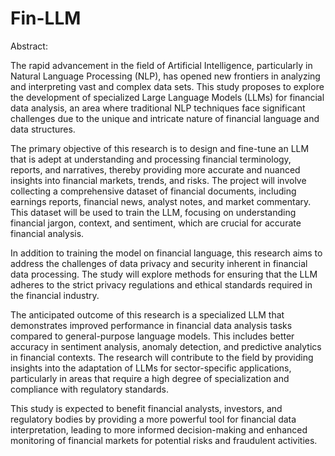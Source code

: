 # Fin-LLM
Abstract:

The rapid advancement in the field of Artificial Intelligence, particularly in Natural Language Processing (NLP), has opened new frontiers in analyzing and interpreting vast and complex data sets. This study proposes to explore the development of specialized Large Language Models (LLMs) for financial data analysis, an area where traditional NLP techniques face significant challenges due to the unique and intricate nature of financial language and data structures.

The primary objective of this research is to design and fine-tune an LLM that is adept at understanding and processing financial terminology, reports, and narratives, thereby providing more accurate and nuanced insights into financial markets, trends, and risks. The project will involve collecting a comprehensive dataset of financial documents, including earnings reports, financial news, analyst notes, and market commentary. This dataset will be used to train the LLM, focusing on understanding financial jargon, context, and sentiment, which are crucial for accurate financial analysis.

In addition to training the model on financial language, this research aims to address the challenges of data privacy and security inherent in financial data processing. The study will explore methods for ensuring that the LLM adheres to the strict privacy regulations and ethical standards required in the financial industry.

The anticipated outcome of this research is a specialized LLM that demonstrates improved performance in financial data analysis tasks compared to general-purpose language models. This includes better accuracy in sentiment analysis, anomaly detection, and predictive analytics in financial contexts. The research will contribute to the field by providing insights into the adaptation of LLMs for sector-specific applications, particularly in areas that require a high degree of specialization and compliance with regulatory standards.

This study is expected to benefit financial analysts, investors, and regulatory bodies by providing a more powerful tool for financial data interpretation, leading to more informed decision-making and enhanced monitoring of financial markets for potential risks and fraudulent activities.


